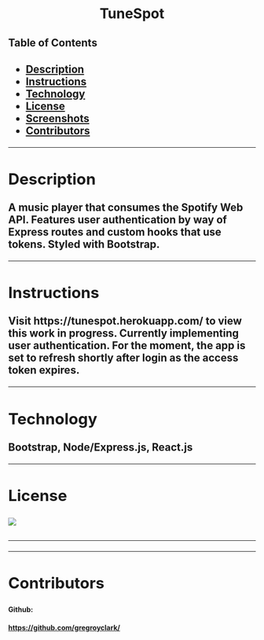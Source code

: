 <h1 align="center">TuneSpot</h1> 
  <h2>Table of Contents<h2>
  <ul>
  <li><a href="#descrip">Description</a></li>  
  <li><a href="#instructions">Instructions</a></li> 
  <li><a href="#tech">Technology</a></li> 
  <li><a href="#license">License</a></li>
  <li><a href="#screen">Screenshots</a></li> 
  <li><a href="#contr">Contributors</a></li>
  </ul>
    <hr>
  <div id="descrip"><h2>Description</h2> </div>
  A music player that consumes the Spotify Web API. Features user authentication by way of Express routes and custom hooks that use tokens. Styled with Bootstrap.
  <hr>
  <div id="instructions"><h2>Instructions</h2> </div>
  <p>Visit https://tunespot.herokuapp.com/ to view this work in progress.
  Currently implementing user authentication. For the moment, the app is set to refresh shortly after login as the access token expires.</p>
  <hr>
  <div id="tech"><h2>Technology</h2></div>           
  <p> Bootstrap, Node/Express.js, React.js</p>
  <hr>
  <div id="license"><h2>License</h2></div>
  <p><img align="left" src= MIT></p><br>
  <hr>
  <hr>
  <div id="contr"><h2>Contributors</h2> </div>

  <h4>Github:<h4> <a href="https://github.com/gregroyclark/">https://github.com/gregroyclark/</a>